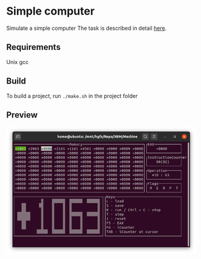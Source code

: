 # Simple computer
Simulate a simple computer
The task is described in detail [here](./Coursework%20Report%20without%20code.docx).
## Requirements
Unix
gcc
## Build
To build a project, run `./make.sh` in the project folder
## Preview
<img src="output.png" width="500" />
